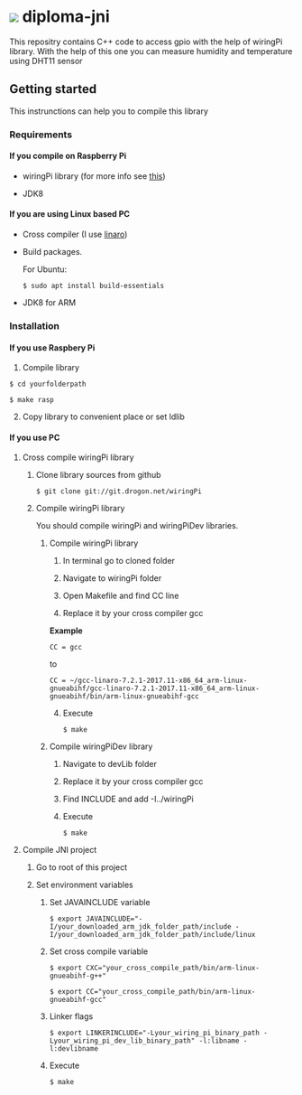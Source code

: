# ![](https://mycloset.tech/wp-content/uploads/2017/02/1488108204_raspberry.png) diploma-jni
This repositry contains C++ code to access gpio with the help of wiringPi library. 
With the help of this one you can measure humidity and temperature
using DHT11 sensor

## Getting started
This instrunctions can help you to compile this library

### Requirements
#### If you compile on Raspberry Pi
- wiringPi library (for more info see [this](http://wiringpi.com/download-and-install/))

- JDK8 

#### If you are using Linux based PC
- Cross compiler (I use [linaro](https://www.linaro.org/downloads/))
- Build packages.
    
    For Ubuntu:
    
    ``$ sudo apt install build-essentials``
 
 - JDK8 for ARM
 ### Installation
 
 #### If you use Raspbery Pi
 1. Compile library
 
 ``$ cd yourfolderpath``
 
 ``$ make rasp``
 
 2. Copy library to convenient place or set ldlib
 
 #### If you use PC
 1. Cross compile wiringPi library
 
    1. Clone library sources from github
    
         ``$ git clone git://git.drogon.net/wiringPi``
    
    2. Compile wiringPi library
     
        You should compile wiringPi and wiringPiDev libraries. 
    
        1. Compile wiringPi library
            
            1. In terminal go to cloned folder
            
            2. Navigate to wiringPi folder
            
            2. Open Makefile and find CC line
            
            3. Replace it by your cross compiler gcc
            
            **Example**
            
              ``CC = gcc``
            
            to
            
              ``CC = ~/gcc-linaro-7.2.1-2017.11-x86_64_arm-linux-gnueabihf/gcc-linaro-7.2.1-2017.11-x86_64_arm-linux-gnueabihf/bin/arm-linux-gnueabihf-gcc``
            
            4. Execute
            
                 ``$ make``
                
        2. Compile wiringPiDev library
            
            1. Navigate to devLib folder 
            
            2. Replace it by your cross compiler gcc
            
            3. Find INCLUDE and add -I../wiringPi
            
            4. Execute 
            
                ``$ make``
                
 2. Compile JNI project 
        
     1. Go to root of this project
        
     2. Set environment variables
        
        1. Set JAVAINCLUDE variable 
                
             ``$ export JAVAINCLUDE="-I/your_downloaded_arm_jdk_folder_path/include -I/your_downloaded_arm_jdk_folder_path/include/linux``

        2. Set cross compile variable
            
             ``$ export CXC="your_cross_compile_path/bin/arm-linux-gnueabihf-g++"``
                
             ``$ export CC="your_cross_compile_path/bin/arm-linux-gnueabihf-gcc"``
                
        3. Linker flags 
            
            ``$ export LINKERINCLUDE="-Lyour_wiring_pi_binary_path -Lyour_wiring_pi_dev_lib_binary_path" -l:libname -l:devlibname``
            
        4. Execute 
            
             ``$ make``
                     

